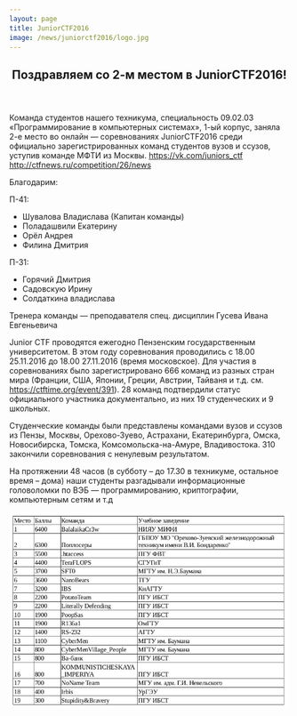 ```yaml
---
layout: page
title: JuniorCTF2016
image: /news/juniorctf2016/logo.jpg
---
```


<section>
<header class="major">
	<h2>Поздравляем со 2-м местом в JuniorCTF2016!</h2>
</header>
<p>Команда студентов нашего техникума, специальность 09.02.03 «Программирование в компьютерных системах», 1-ый корпус, заняла 2-е место во онлайн — соревнованиях JuniorCTF2016 среди официально зарегистрированных команд студентов вузов и ссузов, уступив команде МФТИ из Москвы. <a href="https://vk.com/juniors_ctf" target="_blank">https://vk.com/juniors_ctf</a> <a href="http://ctfnews.ru/competition/26/news" target="_blank">http://ctfnews.ru/competition/26/news</a></p>
<p>Благодарим:</p>
<p>П-41:</p>
<ul>
<li>Шувалова Владислава (Капитан команды)</li>
<li>Поладашвили Екатерину</li>
<li>Орёл Андрея</li>
<li>Филина Дмитрия</li>
</ul>
<p>П-31:</p>
<ul>
<li>Горячий Дмитрия</li>
<li>Садовскую Ирину</li>
<li>Солдаткина владислава</li>
</ul>
<p>Тренера команды — преподавателя спец. дисциплин Гусева Ивана Евгеньевича</p>
<p>Junior CTF проводятся ежегодно Пензенским государственным университетом. В этом году соревнования проводились с 18.00 25.11.2016 до 18.00 27.11.2016 (время московское). Для участия в соревнованиях было зарегистрировано 666 команд из разных стран мира (Франции, США, Японии, Греции, Австрии, Тайваня и т.д. см. <a href="https://ctftime.org/event/391" target="_blank">https://ctftime.org/event/391</a>). 28 команд подтвердили статус официального участника документально, из них 19 студенческих и 9 школьных.</p>
<p>Студенческие команды были представлены командами вузов и ссузов из Пензы, Москвы, Орехово-Зуево, Астрахани, Екатеринбурга, Омска, Новосибирска, Томска, Комсомольска-на-Амуре, Владивостока. 310 закончили соревнования с ненулевым результатом.</p>
<p>На протяжении 48 часов (в субботу – до 17.30 в техникуме, остальное время – дома) наши студенты разгадывали информационные головоломки по ВЭБ — программированию, криптографии, компьютерным сетям и т.д</p>
</section>
<section>
	<div class="posts">
		<article>
			<a href="/news/juniorctf2016/rez.jpg" target="_blank" class="image"><img src="/news/juniorctf2016/rez.jpg" alt="1" /></a>
		</article>
	</div>
</section>